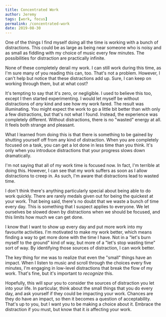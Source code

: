```yaml
---
title: Concentrated Work
author: Jeremy
tags: [work, focus]
permalink: /concentrated-work
date: 2019-08-30
---
```


One of the things I find myself doing all the time is working with a bunch of distractions. This could be as large as being near someone who is noisy and as small as fiddling with my choice of music every few minutes. The possibilities for distraction are practically infinite.

None of these completely derail my work. I can still work during this time, as I'm sure many of you reading this can, too. That's not a problem. However, I can't help but notice that these distractions add up. Sure, I can keep on working through them, but at what cost?

It's tempting to say that it's zero, or negligible. I used to believe this too, except I then started experimenting. I would let myself be without distractions of *any* kind and see how my work fared. The result was illuminating. You might expect the work to go a little bit better than with only a few distractions, but that's not what I found. Instead, the experience was completely different. Without distractions, there is no "wasted" energy at all. It feels both strange and pleasant.

What I learned from doing this is that there is something to be gained by shutting yourself off from any kind of distraction. When you are completely focused on a task, you can get a lot done in less time than you think. It's only when you introduce distractions that your progress slows down dramatically.

I'm not saying that all of my work time is focused now. In fact, I'm terrible at doing this. However, I can see that my work suffers as soon as I allow distractions to creep in. As such, I'm aware that distractions lead to wasted time.

I don't think there's anything particularly special about being able to do work quickly. There are rarely medals given out for being the quickest at your work. That being said, there's no doubt that we waste a bunch of time every day. This is something that I suspect applies to everyone. We let ourselves be slowed down by distractions when we should be focused, and this limits how much we can get done.

I know that I want to show up every day and put more work into my favourite activities. I'm motivated to make my work better, which means finding a way to get more done with the time I have. Not in a "let's burn myself to the ground" kind of way, but more of a "let's stop wasting time" sort of way. By identifying those sources of distraction, I can work better.

The key thing for me was to realize that even the "small" things have an impact. When I listen to music and scroll through the choices every five minutes, I'm engaging in low-level distractions that break the flow of my work. That's fine, but it's important to *recognize* this.

Hopefully, this will spur you to consider the sources of distraction you let into your life. In particular, think about the small things that you do every day, and ask yourself if they could be impacting your work. Chances are they do have an impact, so then it becomes a question of acceptability. That's up to you, but I want you to be making a choice about it. Embrace the distraction if you must, but know that it *is* affecting your work.
